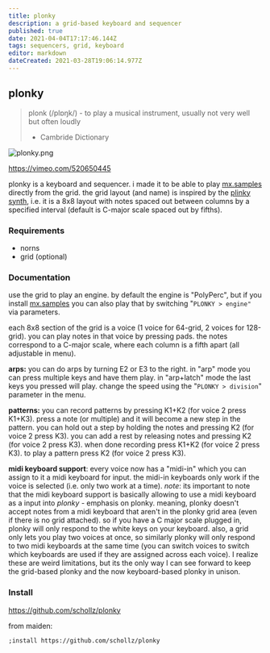 ```yaml
---
title: plonky
description: a grid-based keyboard and sequencer
published: true
date: 2021-04-04T17:17:46.144Z
tags: sequencers, grid, keyboard
editor: markdown
dateCreated: 2021-03-28T19:06:14.977Z
---
```


## plonky

> plonk (/plɒŋk/) - to play a musical instrument, usually not very well but often loudly
> - Cambride Dictionary

![plonky.png](/community/infinitedigits/plonky.png)

https://vimeo.com/520650445

plonky is a keyboard and sequencer. i made it to be able to play [mx.samples](https://llllllll.co/t/mx-samples/41400) directly from the grid. the grid layout (and name) is inspired by the [plinky synth](https://www.plinkysynth.com/), i.e. it is a 8x8 layout with notes spaced out between columns by a specified interval (default is C-major scale spaced out by fifths).


### Requirements

- norns
- grid (optional)

### Documentation

use the grid to play an engine. by default the engine is "PolyPerc", but if you install [mx.samples](https://llllllll.co/t/mx-samples/41400) you can also play that by switching "`PLONKY > engine"` via parameters.

each 8x8 section of the grid is a voice (1 voice for 64-grid, 2 voices for 128-grid). you can play notes in that voice by pressing pads. the notes correspond to a C-major scale, where each column is a fifth apart (all adjustable in menu).

**arps:** you can do arps by turning E2 or E3 to the right. in "arp" mode you can press multiple keys and have them play. in "arp+latch" mode the last keys you pressed will play. change the speed using the "`PLONKY > division`" parameter in the menu.

**patterns:** you can record patterns by pressing K1+K2 (for voice 2 press K1+K3). press a note (or multiple) and it will become a new step in the pattern. you can hold out a step by holding the notes and pressing K2 (for voice 2 press K3). you can add a rest by releasing notes and pressing K2 (for voice 2 press K3). when done recording press K1+K2 (for voice 2 press K3). to play a pattern press K2 (for voice 2 press K3).

**midi keyboard support**: every voice now has a "midi-in" which you can assign to it a midi keyboard for input. the midi-in keyboards only work if the voice is selected (i.e. only two work at a time). _note_: its important to note that the midi keyboard support is basically allowing to use a midi keyboard as a input into *plonky* - emphasis on plonky. meaning, plonky doesn't accept notes from a midi keyboard that aren't in the plonky grid area (even if there is no grid attached). so if you have a C major scale plugged in, plonky will only respond to the white keys on your keyboard. also, a grid only lets you play two voices at once, so similarly plonky will only respond to two midi keyboards at the same time (you can switch voices to switch which keyboards are used if they are assigned across each voice). I realize these are weird limitations, but its the only way I can see forward to keep the grid-based plonky and the now keyboard-based plonky in unison.


### Install

https://github.com/schollz/plonky

from maiden:

```
;install https://github.com/schollz/plonky
```